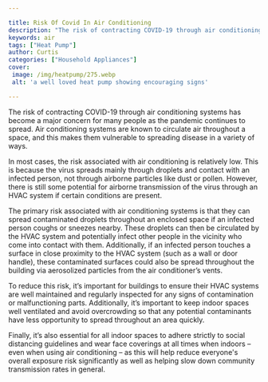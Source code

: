 ```yaml
---

title: Risk Of Covid In Air Conditioning
description: "The risk of contracting COVID-19 through air conditioning systems has become a major concern for many people as the pandemic conti...you wont regret reading on"
keywords: air
tags: ["Heat Pump"]
author: Curtis
categories: ["Household Appliances"]
cover: 
 image: /img/heatpump/275.webp
 alt: 'a well loved heat pump showing encouraging signs'

---
```


The risk of contracting COVID-19 through air conditioning systems has become a major concern for many people as the pandemic continues to spread. Air conditioning systems are known to circulate air throughout a space, and this makes them vulnerable to spreading disease in a variety of ways.

In most cases, the risk associated with air conditioning is relatively low. This is because the virus spreads mainly through droplets and contact with an infected person, not through airborne particles like dust or pollen. However, there is still some potential for airborne transmission of the virus through an HVAC system if certain conditions are present. 

The primary risk associated with air conditioning systems is that they can spread contaminated droplets throughout an enclosed space if an infected person coughs or sneezes nearby. These droplets can then be circulated by the HVAC system and potentially infect other people in the vicinity who come into contact with them. Additionally, if an infected person touches a surface in close proximity to the HVAC system (such as a wall or door handle), these contaminated surfaces could also be spread throughout the building via aerosolized particles from the air conditioner’s vents. 

To reduce this risk, it’s important for buildings to ensure their HVAC systems are well maintained and regularly inspected for any signs of contamination or malfunctioning parts. Additionally, it’s important to keep indoor spaces well ventilated and avoid overcrowding so that any potential contaminants have less opportunity to spread throughout an area quickly. 

Finally, it’s also essential for all indoor spaces to adhere strictly to social distancing guidelines and wear face coverings at all times when indoors – even when using air conditioning – as this will help reduce everyone's overall exposure risk significantly as well as helping slow down community transmission rates in general.
